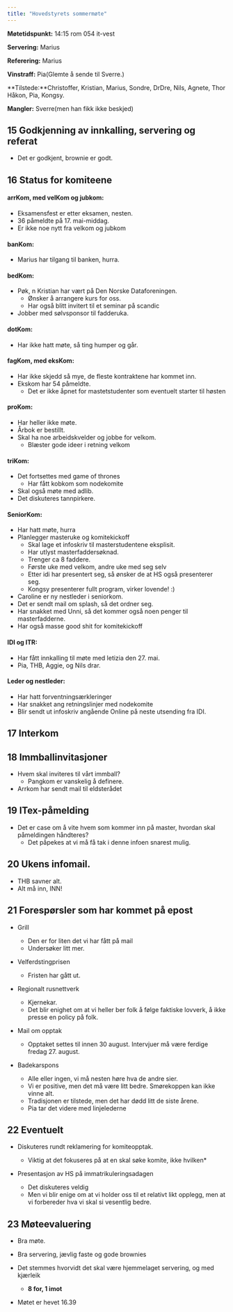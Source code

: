 ```yaml
---
title: "Hovedstyrets sommermøte"
---
```


**Møtetidspunkt:** 14:15 rom 054 it-vest

**Servering:** Marius

**Referering:**  Marius

**Vinstraff:**  Pia(Glemte å sende til Sverre.)

**Tilstede:**Christoffer, Kristian, Marius, Sondre, DrDre, Nils, Agnete, Thor Håkon, Pia, Kongsy.

**Mangler:** Sverre(men han fikk ikke beskjed)

## 15 Godkjenning av innkalling, servering og referat  

* Det er godkjent, brownie er godt. 

## 16 Status for komiteene

#### arrKom, med velKom og jubkom:  

* Eksamensfest er etter eksamen, nesten.
* 36 påmeldte på 17. mai-middag.
* Er ikke noe nytt fra velkom og jubkom


#### banKom:   

* Marius har tilgang til banken, hurra.


#### bedKom:   

* Pøk, n Kristian har vært på Den Norske Dataforeningen.
     * Ønsker å arrangere kurs for oss.
     * Har også blitt invitert til et seminar på scandic
* Jobber med sølvsponsor til fadderuka. 


#### dotKom:   

* Har ikke hatt møte, så ting humper og går. 

#### fagKom, med eksKom:    

* Har ikke skjedd så mye, de fleste kontraktene har kommet inn.
* Ekskom har 54 påmeldte. 
     * Det er ikke åpnet for mastetstudenter som eventuelt starter til høsten

#### proKom:    

* Har heller ikke møte.
* Årbok er bestillt.
* Skal ha noe arbeidskvelder og jobbe for velkom.
     * Blæster gode ideer i retning velkom

#### triKom:   

* Det fortsettes med game of thrones
     * Har fått kobkom som nodekomite
* Skal også møte med adlib.
* Det diskuteres tannpirkere. 

#### SeniorKom:  

* Har hatt møte, hurra
* Planlegger masteruke og komitekickoff
     * Skal lage et infoskriv til masterstudentene eksplisit.
     * Har utlyst masterfaddersøknad.
     * Trenger ca 8 faddere. 
     * Første uke med velkom, andre uke med seg selv
     * Etter idi har presentert seg, så ønsker de at HS også presenterer seg. 
     * Kongsy presenterer fullt program, virker lovende! :)
* Caroline er ny nestleder i seniorkom.
* Det er sendt mail om splash, så det ordner seg. 
* Har snakket med Unni, så det kommer også noen penger til masterfadderne. 
* Har også masse good shit for komitekickoff 


#### IDI og ITR:    

* Har fått innkalling til møte med letizia den 27. mai.
* Pia, THB, Aggie, og Nils drar.

#### Leder og nestleder: 

* Har hatt forventningsærkleringer
* Har snakket ang retningslinjer med nodekomite
* Blir sendt ut infoskriv angående Online på neste utsending fra IDI.

## 17 Interkom

## 18 Immballinvitasjoner 

* Hvem skal inviteres til vårt immball?
	* Pangkom er vanskelig å definere. 
* Arrkom har sendt mail til eldsterådet
 
## 19 ITex-påmelding

* Det er case om å vite hvem som kommer inn på master, hvordan skal påmeldingen håndteres?
	* Det påpekes at vi må få tak i denne infoen snarest mulig. 

## 20 Ukens infomail.  

* THB savner alt. 
* Alt må inn, INN!

## 21 Forespørsler som har kommet på epost  

* Grill
	* Den er for liten det vi har fått på mail
	* Undersøker litt mer. 

* Velferdstingprisen
	* Fristen har gått ut. 

* Regionalt rusnettverk
	* Kjernekar. 
	* Det blir enighet om at vi heller ber folk å følge faktiske lovverk, å ikke presse en policy på folk. 

* Mail om opptak
	* Opptaket settes til innen 30 august. Intervjuer må være ferdige fredag 27. august. 

* Badekarspons
	* Alle eller ingen, vi må nesten høre hva de andre sier. 
	* Vi er positive, men det må være litt bedre. Smørekoppen kan ikke vinne alt. 
	* Tradisjonen er tilstede, men det har dødd litt de siste årene. 
	* Pia tar det videre med linjelederne

## 22 Eventuelt  

* Diskuteres rundt reklamering for komiteopptak.
	* Viktig at det fokuseres på at en skal søke komite, ikke hvilken*

* Presentasjon av HS på immatrikuleringsadagen
	* Det diskuteres veldig
	* Men vi blir enige om at vi holder oss til et relativt likt opplegg, men at vi forbereder hva vi skal si vesentlig bedre. 




## 23 Møteevaluering 

* Bra møte.  
* Bra servering, jævlig faste og gode brownies
* Det stemmes hvorvidt det skal være hjemmelaget servering, og med kjærleik
	* **8 for, 1 imot**
 
* Møtet er hevet 16.39

